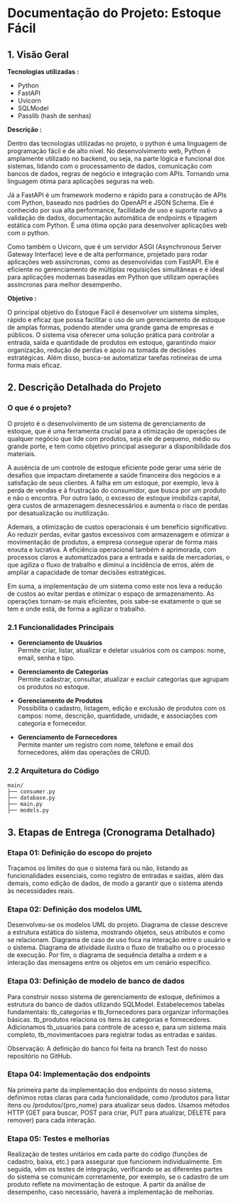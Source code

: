 # Documentação do Projeto: Estoque Fácil
## 1. Visão Geral
**Tecnologias utilizadas :**
- Python
- FastAPI
- Uvicorn
- SQLModel
- Passlib (hash de senhas)

**Descrição :** 

Dentro das tecnologias utilizadas no projeto, o python é uma linguagem de programação fácil e de alto nível.  No desenvolvimento web, Python é amplamente utilizado no backend, ou seja, na parte lógica e funcional dos sistemas, lidando com o processamento de dados, comunicação com bancos de dados, regras de negócio e integração com APIs. Tornando uma linguagem ótima para aplicações seguras na web.

Já a FastAPI é um framework moderno e rápido para a construção de APIs com Python, baseado nos padrões do OpenAPI e JSON Schema. Ele é conhecido por sua alta performance, facilidade de uso e suporte nativo a validação de dados, documentação automática de endpoints e tipagem estática com Python. É uma ótima opção para desenvolver aplicações web com o python. 

Como também o Uvicorn, que é um servidor ASGI (Asynchronous Server Gateway Interface) leve e de alta performance, projetado para rodar aplicações web assíncronas, como as desenvolvidas com FastAPI. Ele é eficiente no gerenciamento de múltiplas requisições simultâneas e é ideal para aplicações modernas baseadas em Python que utilizam operações assíncronas para melhor desempenho.


**Objetivo :** 

O principal objetivo do Estoque Fácil é desenvolver um sistema simples, rápido e eficaz que possa facilitar o uso de um gerenciamento de estoque de amplas formas, podendo atender uma grande gama de empresas e públicos. O sistema visa oferecer uma solução prática para controlar a entrada, saída e quantidade de produtos em estoque, garantindo maior organização, redução de perdas e apoio na tomada de decisões estratégicas. Além disso, busca-se automatizar tarefas rotineiras de uma forma  mais eficaz.


## 2. Descrição Detalhada do Projeto
### O que é o projeto? 
O projeto é o desenvolvimento de um sistema de gerenciamento de estoque, que é uma ferramenta crucial para a otimização de operações de qualquer negócio que lide com produtos, seja ele de pequeno, médio ou grande porte, e tem como objetivo principal assegurar a disponibilidade dos materiais.

A ausência de um controle de estoque eficiente pode gerar uma série de desafios que impactam diretamente a saúde financeira dos negócios e a satisfação de seus clientes. A falha em um estoque, por exemplo, leva à perda de vendas e à frustração do consumidor, que busca por um produto e não o encontra. Por outro lado, o excesso de estoque imobiliza capital, gera custos de armazenagem desnecessários e aumenta o risco de perdas por desatualização ou inutilização.

Ademais, a otimização de custos operacionais é um benefício significativo. Ao reduzir perdas, evitar gastos excessivos com armazenagem e otimizar a movimentação de produtos, a empresa consegue operar de forma mais enxuta e lucrativa. A eficiência operacional também é aprimorada, com processos claros e automatizados para a entrada e saída de mercadorias, o que agiliza o fluxo de trabalho e diminui a incidência de erros, além de ampliar a capacidade de tomar decisões estratégicas. 

Em suma, a implementação de um sistema como este nos leva a redução de custos ao evitar perdas e otimizar o espaço de armazenamento. As operações tornam-se mais eficientes, pois sabe-se exatamente o que se tem e onde está, de forma a agilizar o trabalho.


### 2.1 Funcionalidades Principais
- **Gerenciamento de Usuários**  
  Permite criar, listar, atualizar e deletar usuários com os campos: nome, email, senha e tipo.

- **Gerenciamento de Categorias**  
  Permite cadastrar, consultar, atualizar e excluir categorias que agrupam os produtos no estoque.

- **Gerenciamento de Produtos**  
  Possibilita o cadastro, listagem, edição e exclusão de produtos com os campos: nome, descrição, quantidade, unidade, e associações com categoria e fornecedor.

- **Gerenciamento de Fornecedores**  
  Permite manter um registro com nome, telefone e email dos fornecedores, além das operações de CRUD.

### 2.2 Arquitetura do Código
    main/
    ├── consumer.py            
    ├── database.py          
    ├── main.py  
    ├── models.py  

## 3. Etapas de Entrega (Cronograma Detalhado)
### Etapa 01: Definição do escopo do projeto
Traçamos os limites do que o sistema fará ou não, listando as funcionalidades essenciais, como registro de entradas e saídas, além das demais, como edição de dados, de modo a garantir que o sistema atenda às necessidades reais. 

### Etapa 02: Definição dos modelos UML
Desenvolveu-se os modelos UML do projeto. Diagrama de classe descreve a estrutura estática do sistema, mostrando objetos, seus atributos e como se relacionam. Diagrama de caso de uso foca na interação entre o usuário e o sistema. Diagrama de atividade ilustra o fluxo de trabalho ou o processo de execução. Por fim, o diagrama de sequência detalha a ordem e a interação das mensagens entre os objetos em um cenário específico.

### Etapa 03: Definição de modelo de banco de dados
Para construir nosso sistema de gerenciamento de estoque, definimos a estrutura do banco de dados utlizando SQLModel. Estabelecemos tabelas fundamentais: tb_categorias e tb_fornecedores para organizar informações básicas. tb_produtos relaciona os itens às categorias e fornecedores. Adicionamos tb_usuarios para controle de acesso e, para um sistema mais completo, tb_movimentacoes para registrar todas as entradas e saídas.

Observação: A definição do banco foi feita na branch Test do nosso repositório no GitHub.


### Etapa 04: Implementação dos endpoints
Na primeira parte da implementação dos endpoints do nosso sistema, definimos rotas claras para cada funcionalidade, como /produtos para listar itens ou /produtos/{pro_nome} para atualizar seus dados. Usamos métodos HTTP (GET para buscar, POST para criar, PUT para atualizar, DELETE para remover) para cada interação. 

### Etapa 05: Testes e melhorias
Realização de testes unitários em cada parte do código (funções de cadastro, baixa, etc.) para assegurar que funcionem individualmente. Em seguida, vêm os testes de integração, verificando se as diferentes partes do sistema se comunicam corretamente, por exemplo, se o cadastro de um produto reflete na movimentação de estoque. A partir da análise de desempenho, caso necessário, haverá a implementação de melhorias.
